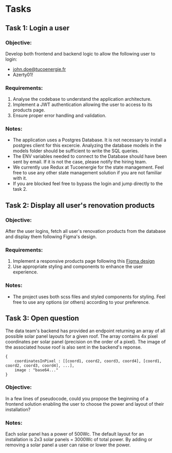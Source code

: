 # Tasks

## Task 1: Login a user

### Objective:

Develop both frontend and backend logic to allow the following user to login:

- john.doe@tucoenergie.fr
- Azerty01!

### Requirements:

1. Analyse the codebase to understand the application architecture.
2. Implement a JWT authentication allowing the user to access to its products page.
3. Ensure proper error handling and validation.

### Notes:

- The application uses a Postgres Database. It is not necessary to install a postgres client for this excercie. Analyzing the database models in the models folder should be sufficient to write the SQL queries.
- The ENV variables needed to connect to the Database should have been sent by email. If it is not the case, please notify the hiring team.
- We currently use Redux at Tucoenergie for the state management. Feel free to use any other state management solution if you are not familiar with it.
- If you are blocked feel free to bypass the login and jump directly to the task 2.

## Task 2: Display all user's renovation products

### Objective:

After the user logins, fetch all user's renovation products from the database and display them following Figma's design.

### Requirements:

1. Implement a responsive products page following this [Figma design](https://www.figma.com/file/rrg46xh2OSbqI8AU2Leso2/Page-Test?type=design&node-id=0%3A1&mode=design&t=EyLCLBOqutboS0tc-1)
2. Use appropriate styling and components to enhance the user experience.

### Notes:

- The project uses both scss files and styled components for styling. Feel free to use any options (or others) according to your preference.

## Task 3: Open question

The data team's backend has provided an endpoint returning an array of all possible solar panel layouts for a given roof. The array contains 4x pixel coordinates per solar panel (precision on the order of a pixel). The image of the associated house roof is also sent in the backend's reponse.

```
{
    coordinatesInPixel : [[coord1, coord2, coord3, coord4], [coord1, coord2, coord3, coord4], ...],
    image : "base64..."
}
```

### Objective:

In a few lines of pseudocode, could you propose the beginning of a frontend solution enabling the user to choose the power and layout of their installation?

### Notes:

Each solar panel has a power of 500Wc. The default layout for an installation is 2x3 solar panels = 3000Wc of total power. By adding or removing a solar panel a user can raise or lower the power.
